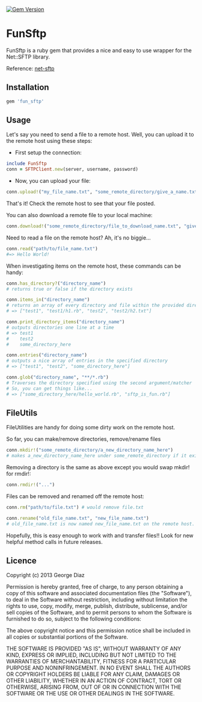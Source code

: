 [![Gem Version](https://badge.fury.io/rb/fun_sftp.png)](http://badge.fury.io/rb/fun_sftp)

FunSftp
=======

FunSftp is a ruby gem that provides a nice and easy to use wrapper for the Net::SFTP library.

Reference: [net-sftp](http://net-ssh.github.com/sftp/v2/api/index.html)

Installation
------------

```ruby
gem 'fun_sftp'
```

Usage
-----

Let's say you need to send a file to a remote host. Well, you can upload it to the remote host using these steps:

* First setup the connection:

```ruby
include FunSftp
conn = SFTPClient.new(server, username, password)
```

* Now, you can upload your file:

```ruby
conn.upload!("my_file_name.txt", "some_remote_directory/give_a_name.txt")
```

That's it! Check the remote host to see that your file posted.

You can also download a remote file to your local machine:

```ruby
conn.download!("some_remote_directory/file_to_download_name.txt", "give_desired_local_name.txt")
```

Need to read a file on the remote host? Ah, it's no biggie...

```ruby
conn.read("path/to/file_name.txt")
#=> Hello World!
```

When investigating items on the remote host, these commands can be handy:

```ruby
conn.has_directory?("directory_name")
# returns true or false if the directory exists

conn.items_in("directory_name")
# returns an array of every directory and file within the provided directory
# => ["test1", "test1/h1.rb", "test2", "test2/h2.txt"]

conn.print_directory_items("directory_name")
# outputs directories one line at a time
# => test1
#    test2
#    some_directory_here

conn.entries("directory_name")
# outputs a nice array of entries in the specified directory
# => ["test1", "test2", "some_directory_here"]

conn.glob("directory_name", "**/*.rb")
# Traverses the directory specified using the second argument/matcher
# So, you can get things like...
# => ["some_directory_here/hello_world.rb", "sftp_is_fun.rb"]
```

FileUtils
---------

FileUtilities are handy for doing some dirty work on the remote host.

So far, you can make/remove directories, remove/rename files

```ruby
conn.mkdir!("some_remote_directory/a_new_directory_name_here")
# makes a_new_directory_name_here under some_remote_directory if it exists
```

Removing a directory is the same as above except you would swap mkdir! for rmdir!:

```ruby
conn.rmdir!("...")
```

Files can be removed and renamed off the remote host:

```ruby
conn.rm("path/to/file.txt") # would remove file.txt

conn.rename("old_file_name.txt", "new_file_name.txt")
# old_file_name.txt is now named new_file_name.txt on the remote host.
```

Hopefully, this is easy enough to work with and transfer files!!
Look for new helpful method calls in future releases.

Licence
-------

Copyright (c) 2013 George Diaz

Permission is hereby granted, free of charge, to any person obtaining a copy of this software and associated documentation files (the "Software"), to deal in the Software without restriction, including without limitation the rights to use, copy, modify, merge, publish, distribute, sublicense, and/or sell copies of the Software, and to permit persons to whom the Software is furnished to do so, subject to the following conditions:

The above copyright notice and this permission notice shall be included in all copies or substantial portions of the Software.

THE SOFTWARE IS PROVIDED "AS IS", WITHOUT WARRANTY OF ANY KIND, EXPRESS OR IMPLIED, INCLUDING BUT NOT LIMITED TO THE WARRANTIES OF MERCHANTABILITY, FITNESS FOR A PARTICULAR PURPOSE AND NONINFRINGEMENT. IN NO EVENT SHALL THE AUTHORS OR COPYRIGHT HOLDERS BE LIABLE FOR ANY CLAIM, DAMAGES OR OTHER LIABILITY, WHETHER IN AN ACTION
OF CONTRACT, TORT OR OTHERWISE, ARISING FROM, OUT OF OR IN CONNECTION WITH THE SOFTWARE OR THE USE OR OTHER DEALINGS IN THE SOFTWARE.
